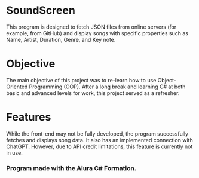 # SoundScreen
This program is designed to fetch JSON files from online servers (for example, from GitHub) and display songs with specific properties such as Name, Artist, Duration, Genre, and Key note.

# Objective
The main objective of this project was to re-learn how to use Object-Oriented Programming (OOP). After a long break and learning C# at both basic and advanced levels for work, this project served as a refresher.

# Features
While the front-end may not be fully developed, the program successfully fetches and displays song data. It also has an implemented connection with ChatGPT. However, due to API credit limitations, this feature is currently not in use.


### Program made with the Alura C# Formation.
